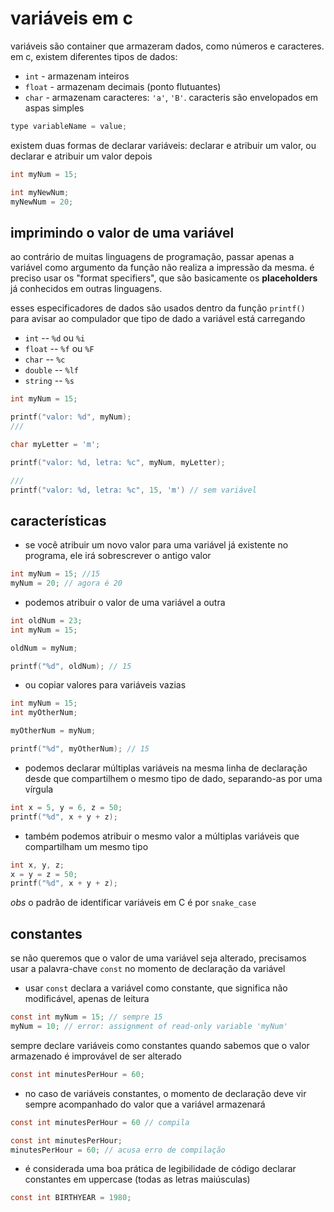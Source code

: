 # variáveis em c
variáveis são container que armazeram dados, como números e caracteres. em c, existem diferentes tipos de dados:
- `int` - armazenam inteiros
- `float` - armazenam decimais (ponto flutuantes)
- `char` - armazenam caracteres: `'a'`, `'B'`. caracteris são envelopados em aspas simples

```c
type variableName = value;
```

existem duas formas de declarar variáveis: declarar e atribuir um valor, ou declarar e atribuir um valor depois
```c
int myNum = 15;

int myNewNum;
myNewNum = 20;
```

## imprimindo o valor de uma variável
ao contrário de muitas linguagens de programação, passar apenas a variável como argumento da função não realiza a impressão da mesma. é preciso usar os "format specifiers", que são basicamente os **placeholders** já conhecidos em outras linguagens.

esses especificadores de dados são usados dentro da função `printf()` para avisar ao compulador que tipo de dado a variável está carregando
- `int` -- `%d` ou `%i`
- `float` -- `%f` ou `%F`
- `char` -- `%c` 
- `double` -- `%lf`
- `string` -- `%s`

```c
int myNum = 15;

printf("valor: %d", myNum);
///

char myLetter = 'm';

printf("valor: %d, letra: %c", myNum, myLetter);

///
printf("valor: %d, letra: %c", 15, 'm') // sem variável
```

## características
* se você atribuir um novo valor para uma variável já existente no programa, ele irá sobrescrever o antigo valor
```c
int myNum = 15; //15
myNum = 20; // agora é 20
```

* podemos atribuir o valor de uma variável a outra
```c
int oldNum = 23;
int myNum = 15;

oldNum = myNum;

printf("%d", oldNum); // 15
```

* ou copiar valores para variáveis vazias
```c
int myNum = 15;
int myOtherNum;

myOtherNum = myNum;

printf("%d", myOtherNum); // 15
```

* podemos declarar múltiplas variáveis na mesma linha de declaração desde que compartilhem o mesmo tipo de dado, separando-as por uma vírgula
```c
int x = 5, y = 6, z = 50;
printf("%d", x + y + z);
```

* também podemos atribuir o mesmo valor a múltiplas variáveis que compartilham um mesmo tipo
```c
int x, y, z;
x = y = z = 50;
printf("%d", x + y + z);
```

*obs* o padrão de identificar variáveis em C é por `snake_case`

## constantes
se não queremos que o valor de uma variável seja alterado, precisamos usar a palavra-chave `const` no momento de declaração da variável
* usar `const` declara a variável como constante, que significa não modificável, apenas de leitura

```c
const int myNum = 15; // sempre 15
myNum = 10; // error: assignment of read-only variable 'myNum'
```

sempre declare variáveis como constantes quando sabemos que o valor armazenado é improvável de ser alterado
```c
const int minutesPerHour = 60;
```

* no caso de variáveis constantes, o momento de declaração deve vir sempre acompanhado do valor que a variável armazenará
```c
const int minutesPerHour = 60 // compila

const int minutesPerHour;
minutesPerHour = 60; // acusa erro de compilação
```

* é considerada uma boa prática de legibilidade de código declarar constantes em uppercase (todas as letras maiúsculas)
```c
const int BIRTHYEAR = 1980;
```